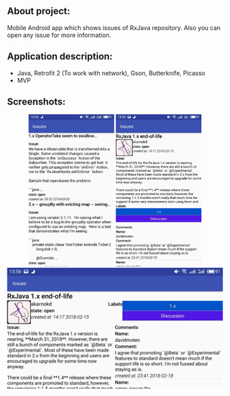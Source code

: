 ## About project:
Mobile Android app which shows issues of RxJava repository. Also you can open any issue for more information.

## Application description:
*  Java, Retrofit 2 (To work with network), Gson, Butterknife, Picasso
*  MVP
 
## Screenshots:

<p align="center">
  <img src="/screenshot_1.jpg" width="200"/>
  <img src="/screenshot_2.jpg" width="200"/>
  <img src="/screenshot_3.jpg" />
</p>
